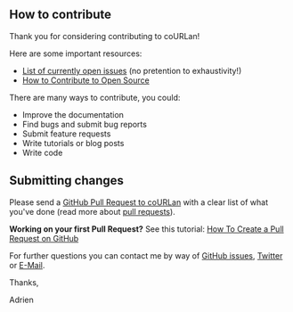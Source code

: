 ## How to contribute

Thank you for considering contributing to coURLan!

Here are some important resources:

  * [List of currently open issues](https://github.com/adbar/courlan/issues) (no pretention to exhaustivity!)
  * [How to Contribute to Open Source](https://opensource.guide/how-to-contribute/)

There are many ways to contribute, you could:

  * Improve the documentation
  * Find bugs and submit bug reports
  * Submit feature requests
  * Write tutorials or blog posts
  * Write code

## Submitting changes

Please send a [GitHub Pull Request to coURLan](https://github.com/adbar/courlan/pull/new/master) with a clear list of what you've done (read more about [pull requests](http://help.github.com/pull-requests/)).

**Working on your first Pull Request?** See this tutorial: [How To Create a Pull Request on GitHub](https://www.digitalocean.com/community/tutorials/how-to-create-a-pull-request-on-github)

For further questions you can contact me by way of [GitHub issues](https://github.com/adbar/courlan/issues), [Twitter](https://twitter.com/adbarbaresi) or [E-Mail](https://adrien.barbaresi.eu/).

Thanks,

Adrien